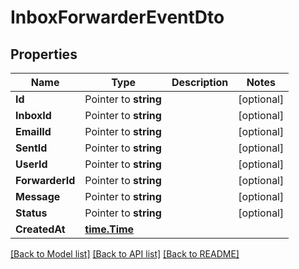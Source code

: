 # InboxForwarderEventDto

## Properties

Name | Type | Description | Notes
------------ | ------------- | ------------- | -------------
**Id** | Pointer to **string** |  | [optional] 
**InboxId** | Pointer to **string** |  | [optional] 
**EmailId** | Pointer to **string** |  | [optional] 
**SentId** | Pointer to **string** |  | [optional] 
**UserId** | Pointer to **string** |  | [optional] 
**ForwarderId** | Pointer to **string** |  | [optional] 
**Message** | Pointer to **string** |  | [optional] 
**Status** | Pointer to **string** |  | [optional] 
**CreatedAt** | [**time.Time**](time.Time) |  | 

[[Back to Model list]](../README#documentation-for-models) [[Back to API list]](../README#documentation-for-api-endpoints) [[Back to README]](../README)


